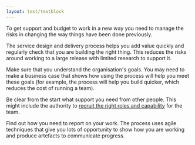 ```yaml
---
layout: text/textblock
---
```


To get support and budget to work in a new way you need to manage the risks in changing the way things have been done previously.

The service design and delivery process helps you add value quickly and regularly check that you are building the right thing. This reduces the risks around working to a large release with limited research to support it.

Make sure that you understand the organisation's goals. You may need to make a business case that shows how using the process will help you meet these goals (for example, the process will help you build quicker, which reduces the cost of running a team).

Be clear from the start what support you need from other people. This might include the authority to [recruit the right roles and capability](/starting-team/roles/) for the team.

Find out how you need to report on your work. The process uses agile techniques that give you lots of opportunity to show how you are working and produce artefacts to communicate progress.

